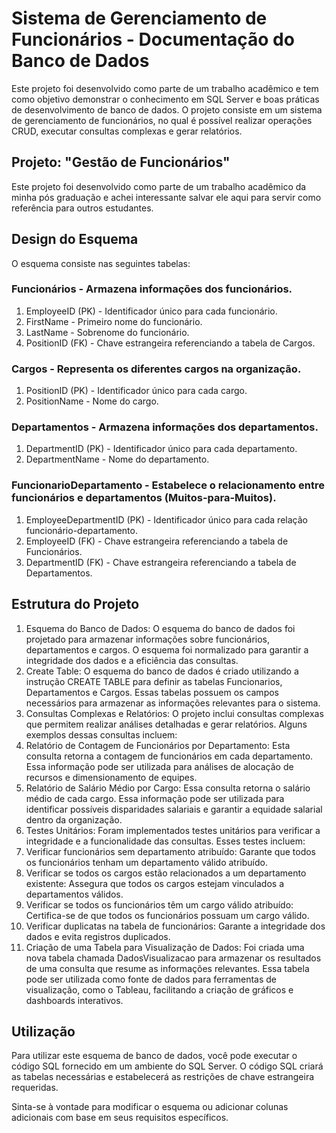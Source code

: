 # Sistema de Gerenciamento de Funcionários - Documentação do Banco de Dados
Este projeto foi desenvolvido como parte de um trabalho acadêmico e tem como objetivo demonstrar o conhecimento em SQL Server e boas práticas de desenvolvimento de banco de dados. O projeto consiste em um sistema de gerenciamento de funcionários, no qual é possível realizar operações CRUD, executar consultas complexas e gerar relatórios.

## Projeto: "Gestão de Funcionários"

Este projeto foi desenvolvido como parte de um trabalho acadêmico da minha pós graduação e achei interessante salvar ele aqui para servir como referência para outros estudantes.
## Design do Esquema

O esquema consiste nas seguintes tabelas:

### Funcionários - Armazena informações dos funcionários.


1. EmployeeID (PK) - Identificador único para cada funcionário.
1. FirstName - Primeiro nome do funcionário.
1. LastName - Sobrenome do funcionário.
1. PositionID (FK) - Chave estrangeira referenciando a tabela de Cargos.

### Cargos - Representa os diferentes cargos na organização.

1. PositionID (PK) - Identificador único para cada cargo.
1. PositionName - Nome do cargo.


### Departamentos - Armazena informações dos departamentos.
1. DepartmentID (PK) - Identificador único para cada departamento.
1. DepartmentName - Nome do departamento.

### FuncionarioDepartamento - Estabelece o relacionamento entre funcionários e departamentos (Muitos-para-Muitos).
1. EmployeeDepartmentID (PK) - Identificador único para cada relação funcionário-departamento.
1. EmployeeID (FK) - Chave estrangeira referenciando a tabela de Funcionários.
1. DepartmentID (FK) - Chave estrangeira referenciando a tabela de Departamentos.


## Estrutura do Projeto

1. Esquema do Banco de Dados: O esquema do banco de dados foi projetado para armazenar informações sobre funcionários, departamentos e cargos. O esquema foi normalizado para garantir a integridade dos dados e a eficiência das consultas.
1. Create Table: O esquema do banco de dados é criado utilizando a instrução CREATE TABLE para definir as tabelas Funcionarios, Departamentos e Cargos. Essas tabelas possuem os campos necessários para armazenar as informações relevantes para o sistema.
1. Consultas Complexas e Relatórios: O projeto inclui consultas complexas que permitem realizar análises detalhadas e gerar relatórios. Alguns exemplos dessas consultas incluem:
1. Relatório de Contagem de Funcionários por Departamento: Esta consulta retorna a contagem de funcionários em cada departamento. Essa informação pode ser utilizada para análises de alocação de recursos e dimensionamento de equipes.
1. Relatório de Salário Médio por Cargo: Essa consulta retorna o salário médio de cada cargo. Essa informação pode ser utilizada para identificar possíveis disparidades salariais e garantir a equidade salarial dentro da organização.
1. Testes Unitários: Foram implementados testes unitários para verificar a integridade e a funcionalidade das consultas. Esses testes incluem:
1. Verificar funcionários sem departamento atribuído: Garante que todos os funcionários tenham um departamento válido atribuído.
1. Verificar se todos os cargos estão relacionados a um departamento existente: Assegura que todos os cargos estejam vinculados a departamentos válidos.
1. Verificar se todos os funcionários têm um cargo válido atribuído: Certifica-se de que todos os funcionários possuam um cargo válido.
1. Verificar duplicatas na tabela de funcionários: Garante a integridade dos dados e evita registros duplicados.
1. Criação de uma Tabela para Visualização de Dados: Foi criada uma nova tabela chamada DadosVisualizacao para armazenar os resultados de uma consulta que resume as informações relevantes. Essa tabela pode ser utilizada como fonte de dados para ferramentas de visualização, como o Tableau, facilitando a criação de gráficos e dashboards interativos.



## Utilização

Para utilizar este esquema de banco de dados, você pode executar o código SQL fornecido em um ambiente do SQL Server. O código SQL criará as tabelas necessárias e estabelecerá as restrições de chave estrangeira requeridas.

Sinta-se à vontade para modificar o esquema ou adicionar colunas adicionais com base em seus requisitos específicos.

